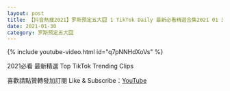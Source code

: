 ```yaml
---
layout: post
title: 【抖音熱搜2021】罗斯预定五大囧 1 TikTok Daily 最新必看精選合集2021 01 30
date: 2021-01-30
category: 罗斯预定五大囧
---
```


{% include youtube-video.html id="q7pNNHdXoVs" %}

2021必看 最新精選 Top TikTok Trending Clips

喜歡請點贊轉發加訂閱 Like & Subscribe：[YouTube](https://www.youtube.com/channel/UCAoR7VcanIPd04uEq_GIylA/videos)

